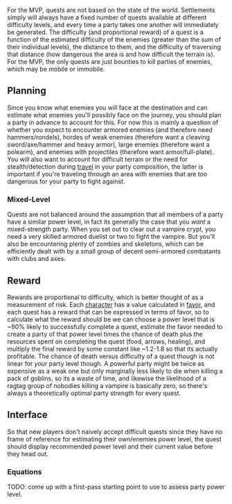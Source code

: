 For the MVP, quests are not based on the state of the world. Settlements simply will always have a fixed number of quests available at different difficulty levels, and every time a party takes one another will immediately be generated. The difficulty (and proportional reward) of a quest is a function of the estimated difficulty of the enemies (greater than the sum of their individual levels), the distance to them, and the difficulty of traversing that distance (how dangerous the area is and how difficult the terrain is). For the MVP, the only quests are just bounties to kill parties of enemies, which may be mobile or immobile.
## Planning
Since you know what enemies you will face at the destination and can estimate what enemies you'll possibly face on the journey, you should plan a party in advance to account for this. For now this is mainly a question of whether you expect to encounter armored enemies (and therefore need hammers/rondels), hordes of weak enemies (therefore want a cleaving sword/axe/hammer and heavy armor), large enemies (therefore want a polearm), and enemies with projectiles (therefore want armor/full-plate). You will also want to account for difficult terrain or the need for stealth/detection during [travel](Travel) in your party composition, the latter is important if you're traveling through an area with enemies that are too dangerous for your party to fight against.
### Mixed-Level
Quests are not balanced around the assumption that all members of a party have a similar power level, in fact its generally the case that you *want* a mixed-strength party. When you set out to clear out a vampire crypt, you need a very skilled armored duelist or two to fight the vampire. But you'll also be encountering plenty of zombies and skeletons, which can be efficiently dealt with by a small group of decent semi-armored combatants with clubs and axes. 
## Reward
Rewards are proportional to difficulty, which is better thought of as a measurement of risk. Each [character](Character) has a value calculated in [favor](Magic), and each quest has a reward that can be expressed in terms of favor, so to calculate what the reward should be we can choose a power level that is ~90% likely to successfully complete a quest, estimate the favor needed to create a party of that power level times the chance of death plus the resources spent on completing the quest (food, arrows, healing), and multiply the final reward by some constant like ~1.2-1.8 so that its actually profitable. The chance of death versus difficulty of a quest though is not linear for *your* party level though. A powerful party might be twice as expensive as a weak one but only marginally less likely to die when killing a pack of goblins, so its a waste of time, and likewise the likelihood of a ragtag group of nobodies killing a vampire is basically zero, so there's always a theoretically optimal party strength for every quest.
## Interface
So that new players don't naively accept difficult quests since they have no frame of reference for estimating their own/enemies power level, the quest should display recommended power level and their current value before they head out.
### Equations
TODO: come up with a first-pass starting point to use to assess party power level. 